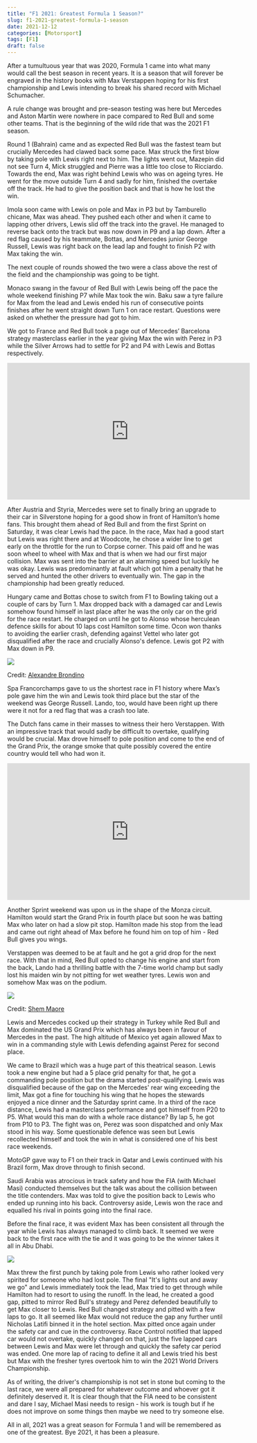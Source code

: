 ```yaml
---
title: "F1 2021: Greatest Formula 1 Season?"
slug: f1-2021-greatest-formula-1-season
date: 2021-12-12
categories: [Motorsport]
tags: [F1]
draft: false
---
```


After a tumultuous year that was 2020, Formula 1 came into what many would call the best season in recent years. It is a season that will forever be engraved in the history books with Max Verstappen hoping for his first championship and Lewis intending to break his shared record with Michael Schumacher.

<!--more-->

A rule change was brought and pre-season testing was here but Mercedes and Aston Martin were nowhere in pace compared to Red Bull and some other teams. That is the beginning of the wild ride that was the 2021 F1 season.

Round 1 (Bahrain) came and as expected Red Bull was the fastest team but crucially Mercedes had clawed back some pace. Max struck the first blow by taking pole with Lewis right next to him. The lights went out, Mazepin did not see Turn 4, Mick struggled and Pierre was a little too close to Ricciardo. Towards the end, Max was right behind Lewis who was on ageing tyres. He went for the move outside Turn 4 and sadly for him, finished the overtake off the track. He had to give the position back and that is how he lost the win. 

Imola soon came with Lewis on pole and Max in P3 but by Tamburello chicane, Max was ahead. They pushed each other and when it came to lapping other drivers, Lewis slid off the track into the gravel. He managed to reverse back onto the track but was now down in P9 and a lap down. After a red flag caused by his teammate, Bottas, and Mercedes junior George Russell, Lewis was right back on the lead lap and fought to finish P2 with Max taking the win. 

The next couple of rounds showed the two were a class above the rest of the field and the championship was going to be tight. 

Monaco swang in the favour of Red Bull with Lewis being off the pace the whole weekend finishing P7 while Max took the win. Baku saw a tyre failure for Max from the lead and Lewis ended his run of consecutive points finishes after he went straight down Turn 1 on race restart. Questions were asked on whether the pressure had got to him. 

We got to France and Red Bull took a page out of Mercedes’ Barcelona strategy masterclass earlier in the year giving Max the win with Perez in P3 while the Silver Arrows had to settle for P2 and P4 with Lewis and Bottas respectively. 

<iframe width="560" height="315" src="https://www.youtube.com/embed/4ikWhv-1w5E" title="YouTube video player" frameborder="0" allow="accelerometer; autoplay; clipboard-write; encrypted-media; gyroscope; picture-in-picture" allowfullscreen></iframe>

After Austria and Styria, Mercedes were set to finally bring an upgrade to their car in Silverstone hoping for a good show in front of Hamilton’s home fans. This brought them ahead of Red Bull and from the first Sprint on Saturday, it was clear Lewis had the pace. In the race, Max had a good start but Lewis was right there and at Woodcote, he chose a wider line to get early on the throttle for the run to Corpse corner. This paid off and he was soon wheel to wheel with Max and that is when we had our first major collision. Max was sent into the barrier at an alarming speed but luckily he was okay. Lewis was predominantly at fault which got him a penalty that he served and hunted the other drivers to eventually win. The gap in the championship had been greatly reduced.

Hungary came and Bottas chose to switch from F1 to Bowling taking out a couple of cars by Turn 1. Max dropped back with a damaged car and Lewis somehow found himself in last place after he was the only car on the grid for the race restart. He charged on until he got to Alonso whose herculean defence skills for about 10 laps cost Hamilton some time. Ocon won thanks to avoiding the earlier crash, defending against Vettel who later got disqualified after the race and crucially Alonso's defence. Lewis got P2 with Max down in P9.

![](https://drivetalkscar.files.wordpress.com/2021/12/alexandre-brondino-vh82iwllcr8-unsplash.jpg?w=1024)

Credit: [Alexandre Brondino](https://unsplash.com/@brondia)

Spa Francorchamps gave to us the shortest race in F1 history where Max’s pole gave him the win and Lewis took third place but the star of the weekend was George Russell. Lando, too, would have been right up there were it not for a red flag that was a crash too late.

The Dutch fans came in their masses to witness their hero Verstappen. With an impressive track that would sadly be difficult to overtake, qualifying would be crucial. Max drove himself to pole position and come to the end of the Grand Prix, the orange smoke that quite possibly covered the entire country would tell who had won it.  

<iframe width="560" height="315" src="https://www.youtube.com/embed/rbU_iUIay3w" title="YouTube video player" frameborder="0" allow="accelerometer; autoplay; clipboard-write; encrypted-media; gyroscope; picture-in-picture" allowfullscreen></iframe>

Another Sprint weekend was upon us in the shape of the Monza circuit. Hamilton would start the Grand Prix in fourth place but soon he was batting Max who later on had a slow pit stop. Hamilton made his stop from the lead and came out right ahead of Max before he found him on top of him - Red Bull gives you wings.

Verstappen was deemed to be at fault and he got a grid drop for the next race. With that in mind, Red Bull opted to change his engine and start from the back, Lando had a thrilling battle with the 7-time world champ but sadly lost his maiden win by not pitting for wet weather tyres. Lewis won and somehow Max was on the podium. 

![](https://drivetalkscar.files.wordpress.com/2021/12/lewisandperez-turkeygp.jpg?w=1024)

Credit: [Shem Maore](https://twitter.com/MaoreShem)

Lewis and Mercedes cocked up their strategy in Turkey while Red Bull and Max dominated the US Grand Prix which has always been in favour of Mercedes in the past. The high altitude of Mexico yet again allowed Max to win in a commanding style with Lewis defending against Perez for second place. 

We came to Brazil which was a huge part of this theatrical season. Lewis took a new engine but had a 5 place grid penalty for that, he got a commanding pole position but the drama started post-qualifying. Lewis was disqualified because of the gap on the Mercedes' rear wing exceeding the limit, Max got a fine for touching his wing that he hopes the stewards enjoyed a nice dinner and the Saturday sprint came. In a third of the race distance, Lewis had a masterclass performance and got himself from P20 to P5. What would this man do with a whole race distance? By lap 5, he got from P10 to P3. The fight was on, Perez was soon dispatched and only Max stood in his way. Some questionable defence was seen but Lewis recollected himself and took the win in what is considered one of his best race weekends. 

MotoGP gave way to F1 on their track in Qatar and Lewis continued with his Brazil form, Max drove through to finish second. 

Saudi Arabia was atrocious in track safety and how the FIA (with Michael Masi) conducted themselves but the talk was about the collision between the title contenders. Max was told to give the position back to Lewis who ended up running into his back. Controversy aside, Lewis won the race and equalled his rival in points going into the final race. 

Before the final race, it was evident Max has been consistent all through the year while Lewis has always managed to climb back. It seemed we were back to the first race with the tie and it was going to be the winner takes it all in Abu Dhabi.

![](https://drivetalkscar.files.wordpress.com/2021/12/abudhabigp-podium.jpeg?w=1024)

Max threw the first punch by taking pole from Lewis who rather looked very spirited for someone who had lost pole. The final "It's lights out and away we go" and Lewis immediately took the lead, Max tried to get through while Hamilton had to resort to using the runoff. In the lead, he created a good gap, pitted to mirror Red Bull's strategy and Perez defended beautifully to get Max closer to Lewis. Red Bull changed strategy and pitted with a few laps to go. It all seemed like Max would not reduce the gap any further until Nicholas Latifi binned it in the hotel section. Max pitted once again under the safety car and cue in the controversy. Race Control notified that lapped car would not overtake, quickly changed on that, just the five lapped cars between Lewis and Max were let through and quickly the safety car period was ended. One more lap of racing to define it all and Lewis tried his best but Max with the fresher tyres overtook him to win the 2021 World Drivers Championship.

As of writing, the driver's championship is not set in stone but coming to the last race, we were all prepared for whatever outcome and whoever got it definitely deserved it. It is clear though that the FIA need to be consistent and dare I say, Michael Masi needs to resign - his work is tough but if he does not improve on some things then maybe we need to try someone else.

All in all, 2021 was a great season for Formula 1 and will be remembered as one of the greatest. Bye 2021, it has been a pleasure.
